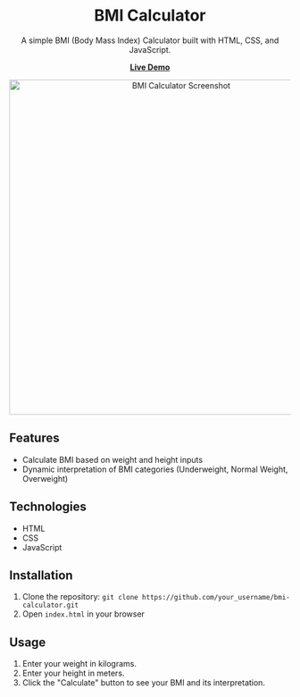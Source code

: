 <!-- Title -->
<h1 align="center">BMI Calculator</h1>

<!-- Description -->
<p align="center">A simple BMI (Body Mass Index) Calculator built with HTML, CSS, and JavaScript.</p>

<!-- Demo -->
<p align="center">
  <a href="#"><strong>Live Demo</strong></a>
</p>

<!-- Screenshots -->
<p align="center">
  <img src="screenshot.png" alt="BMI Calculator Screenshot" width="600">
</p>

<!-- Features -->
## Features
- Calculate BMI based on weight and height inputs
- Dynamic interpretation of BMI categories (Underweight, Normal Weight, Overweight)

<!-- Technologies -->
## Technologies
- HTML
- CSS
- JavaScript

<!-- Installation -->
## Installation
1. Clone the repository: `git clone https://github.com/your_username/bmi-calculator.git`
2. Open `index.html` in your browser

<!-- Usage -->
## Usage
1. Enter your weight in kilograms.
2. Enter your height in meters.
3. Click the "Calculate" button to see your BMI and its interpretation.


